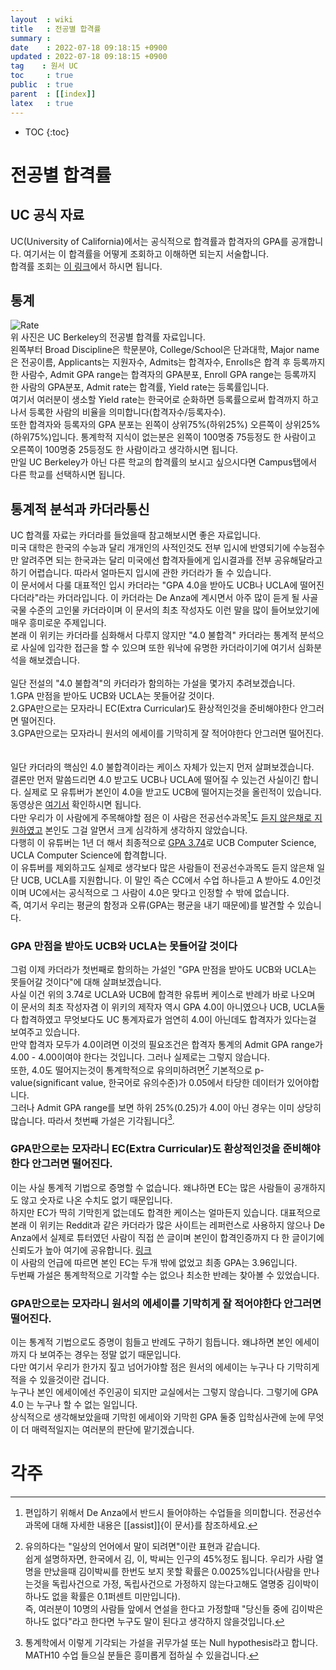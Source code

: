 ```yaml
---
layout  : wiki
title   : 전공별 합격률
summary :
date    : 2022-07-18 09:18:15 +0900
updated : 2022-07-18 09:18:15 +0900
tag    : 원서 UC
toc     : true
public  : true
parent  : [[index]]
latex   : true
---
```

* TOC
{:toc}

# 전공별 합격률

## UC 공식 자료

UC(University of California)에서는 공식적으로 합격률과 합격자의 GPA를 공개합니다. 여기서는 이 합격률을 어떻게 조회하고 이해하면 되는지 서술합니다.  
합격률 조회는 [이 링크](https://www.universityofcalifornia.edu/about-us/information-center/transfers-major)에서 하시면 됩니다.

## 통계
![Rate](https://user-images.githubusercontent.com/108209464/181808205-04685587-54a5-4ef6-ac20-724d082f4542.PNG)  
위 사진은 UC Berkeley의 전공별 합격률 자료입니다.  
왼쪽부터 Broad Discipline은 학문분야, College/School은 단과대학, Major name은 전공이름, Applicants는 지원자수, Admits는 합격자수, Enrolls은 합격 후 등록까지 한 사람수, Admit GPA range는 합격자의 GPA분포, Enroll GPA range는 등록까지 한 사람의 GPA분포, Admit rate는 합격률, Yield rate는 등록률입니다.  
여기서 여러분이 생소할 Yield rate는 한국어로 순화하면 등록률으로써 합격까지 하고나서 등록한 사람의 비율을 의미합니다(합격자수/등록자수).  
또한 합격자와 등록자의 GPA 분포는 왼쪽이 상위75%(하위25%) 오른쪽이 상위25%(하위75%)입니다. 통계학적 지식이 없는분은 왼쪽이 100명중 75등정도 한 사람이고 오른쪽이 100명중 25등정도 한 사람이라고 생각하시면 됩니다.  
만일 UC Berkeley가 아닌 다른 학교의 합격률의 보시고 싶으시다면 Campus탭에서 다른 학교를 선택하시면 됩니다.
<br/>
## 통계적 분석과 카더라통신
UC 합격률 자료는 카더라를 들었을때 참고해보시면 좋은 자료입니다.  
미국 대학은 한국의 수능과 달리 개개인의 사적인것도 전부 입시에 반영되기에 수능점수만 알려주면 되는 한국과는 달리 미국에선 합격자들에게 입시결과를 전부 공유해달라고 하기 어렵습니다.  따라서 얼마든지 입시에 관한 카더라가 돌 수 있습니다.  
이 문서에서 다룰 대표적인 입시 카더라는 "GPA 4.0을 받아도 UCB나 UCLA에 떨어진다더라"라는 카더라입니다. 이 카더라는 De Anza에 계시면서 아주 많이 듣게 될 사골국물 수준의 고인물 카더라이며 이 문서의 최초 작성자도 이런 말을 많이 들어보았기에 매우 흥미로운 주제입니다.  
본래 이 위키는 카더라를 심화해서 다루지 않지만 "4.0 불합격" 카더라는 통계적 분석으로 사실에 입각한 접근을 할 수 있으며 또한 워낙에 유명한 카더라이기에 여기서 심화분석을 해보겠습니다.  
<br/>
일단 전설의 "4.0 불합격"의 카더라가 함의하는 가설을 몇가지 추려보겠습니다.  
1.GPA 만점을 받아도 UCB와 UCLA는 못들어갈 것이다.  
2.GPA만으로는 모자라니 EC(Extra Curricular)도 환상적인것을 준비해야한다 안그러면 떨어진다.  
3.GPA만으로는 모자라니 원서의 에세이를 기막히게 잘 적어야한다 안그러면 떨어진다.  
<br/>
<br/>
일단 카더라의 핵심인 4.0 불합격이라는 케이스 자체가 있는지 먼저 살펴보겠습니다.  
결론만 먼저 말씀드리면 4.0 받고도 UCB나 UCLA에 떨어질 수 있는건 사실이긴 합니다. 실제로 모 유튜버가 본인이 4.0을 받고도 UCB에 떨어지는것을 올린적이 있습니다. 동영상은 [여기서](https://www.youtube.com/watch?v=Zs0UpZU1f4o) 확인하시면 됩니다.  
다만 우리가 이 사람에게 주목해야할 점은 이 사람은 전공선수과목[^1]도 [듣지 않은채로 지원하였고](https://youtu.be/SnV5_Mp0aKY?t=351) 본인도 그걸 알면서 크게 심각하게 생각하지 않았습니다.  
다행히 이 유튜버는 1년 더 해서 최종적으로 [GPA 3.74](https://youtu.be/PPxcOMuEa2E?t=310)로 UCB Computer Science, UCLA Computer Science에 합격합니다.  
이 유튜버를 제외하고도 실제로 생각보다 많은 사람들이 전공선수과목도 듣지 않은채 일단 UCB, UCLA를 지원합니다. 이 말인 즉슨 CC에서 수업 하나듣고 A 받아도 4.0인것이며 UC에서는 공식적으로 그 사람이 4.0은 맞다고 인정할 수 밖에 없습니다.  
즉, 여기서 우리는 평균의 함정과 오류(GPA는 평균을 내기 때문에)를 발견할 수 있습니다.  

### GPA 만점을 받아도 UCB와 UCLA는 못들어갈 것이다
그럼 이제 카더라가 첫번째로 함의하는 가설인 "GPA 만점을 받아도 UCB와 UCLA는 못들어갈 것이다"에 대해 살펴보겠습니다.  
사실 이건 위의 3.74로 UCLA와 UCB에 합격한 유튜버 케이스로 반례가 바로 나오며 이 문서의 최초 작성자겸 이 위키의 제작자 역시 GPA 4.0이 아니였으나 UCB, UCLA둘다 합격하였고 무엇보다도 UC 통계자료가 엄연히 4.0이 아닌데도 합격자가 있다는걸 보여주고 있습니다.  
만약 합격자 모두가 4.0이려면 이것의 필요조건은 합격자 통계의 Admit GPA range가 4.00 - 4.00이여야 한다는 것입니다. 그러나 실제로는 그렇지 않습니다.  
또한, 4.0도 떨어지는것이 통계학적으로 유의미하려면[^2] 기본적으로 p-value(significant value, 한국어로 유의수준)가 0.05에서 타당한 데이터가 있어야합니다.  
그러나 Admit GPA range를 보면 하위 25%(0.25)가 4.0이 아닌 경우는 이미 상당히 많습니다. 따라서 첫번째 가설은 기각됩니다[^3].  

### GPA만으로는 모자라니 EC(Extra Curricular)도 환상적인것을 준비해야한다 안그러면 떨어진다.
이는 사실 통계적 기법으로 증명할 수 없습니다. 왜냐하면 EC는 많은 사람들이 공개하지도 않고 숫자로 나온 수치도 없기 때문입니다.  
하지만 EC가 딱히 기막힌게 없는데도 합격한 케이스는 얼마든지 있습니다. 대표적으로 본래 이 위키는 Reddit과 같은 카더라가 많은 사이트는 레퍼런스로 사용하지 않으나 De Anza에서 실제로 튜터였던 사람이 직접 쓴 글이며 본인이 합격인증까지 다 한 글이기에 신뢰도가 높아 여기에 공유합니다. [링크](https://www.reddit.com/r/DeAnza/comments/g3dwdj/ama_just_got_accepted_into_eecs/)  
이 사람의 언급에 따르면 본인 EC는 두개 밖에 없었고 최종 GPA는 3.96입니다.  
두번째 가설은 통계학적으로 기각할 수는 없으나 최소한 반례는 찾아볼 수 있었습니다.

### GPA만으로는 모자라니 원서의 에세이를 기막히게 잘 적어야한다 안그러면 떨어진다.
이는 통계적 기법으로도 증명이 힘들고 반례도 구하기 힘듭니다. 왜냐하면 본인 에세이까지 다 보여주는 경우는 정말 없기 때문입니다.  
다만 여기서 우리가 한가지 짚고 넘어가야할 점은 원서의 에세이는 누구나 다 기막히게 적을 수 있을것이란 겁니다.  
누구나 본인 에세이에선 주인공이 되지만 교실에서는 그렇지 않습니다. 그렇기에 GPA 4.0 는 누구나 할 수 없는 일입니다.  
상식적으로 생각해보았을때 기막힌 에세이와 기막힌 GPA 둘중 입학심사관에 눈에 무엇이 더 매력적일지는 여러분의 판단에 맡기겠습니다.  

# 각주
[^1]: 편입하기 위해서 De Anza에서 반드시 들어야하는 수업들을 의미합니다. 전공선수과목에 대해 자세한 내용은 [[assist]]{이 문서}를 참조하세요.  
[^2]: 유의하다는 "일상의 언어에서 말이 되려면"이란 표현과 같습니다.  
쉽게 설명하자면, 한국에서 김, 이, 박씨는 인구의 45%정도 됩니다. 우리가 사람 열명을 만났을때 김이박씨를 한번도 보지 못할 확률은 0.0025%입니다(사람을 만나는것을 독립사건으로 가정, 독립사건으로 가정하지 않는다고해도 열명중 김이박이 하나도 없을 확률은 0.1퍼센트 미만입니다).  
즉, 여러분이 10명의 사람들 앞에서 연설을 한다고 가정할때 "당신들 중에 김이박은 하나도 없다"라고 한다면 누구도 말이 된다고 생각하지 않을것입니다.  
[^3]: 통계학에서 이렇게 기각되는 가설을 귀무가설 또는 Null hypothesis라고 합니다. MATH10 수업 들으실 분들은 흥미롭게 접하실 수 있을겁니다.  
